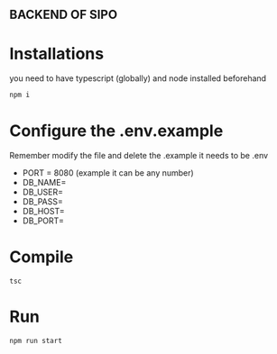 ## BACKEND OF SIPO

# Installations

you need to have typescript (globally) and node installed beforehand

```
npm i

```

# Configure the .env.example

Remember modify the file and delete the .example
it needs to be .env

- PORT = 8080 (example it can be any number)
- DB_NAME=
- DB_USER=
- DB_PASS=
- DB_HOST=
- DB_PORT=

# Compile

```
tsc

```

# Run

```
npm run start

```
